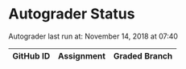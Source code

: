 # Autograder Status
Autograder last run at: November 14, 2018 at 07:40

| GitHub ID | Assignment | Graded Branch |
|-----------|------------|---------------|
